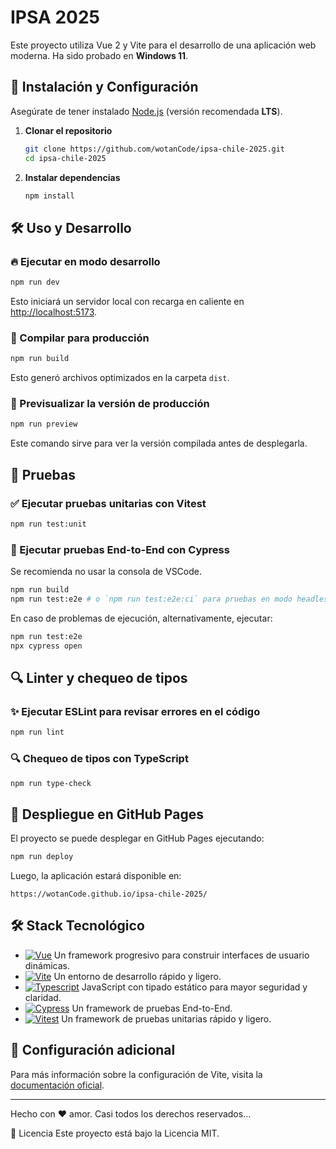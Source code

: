 # IPSA 2025

Este proyecto utiliza Vue 2 y Vite para el desarrollo de una aplicación web moderna. Ha sido probado en **Windows 11**.

## 🚀 Instalación y Configuración

Asegúrate de tener instalado [Node.js](https://nodejs.org/) (versión recomendada **LTS**).

1. **Clonar el repositorio**
   ```sh
   git clone https://github.com/wotanCode/ipsa-chile-2025.git
   cd ipsa-chile-2025
   ```

2. **Instalar dependencias**
   ```sh
   npm install
   ```

## 🛠 Uso y Desarrollo

### 🔥 Ejecutar en modo desarrollo

```sh
npm run dev
```

Esto iniciará un servidor local con recarga en caliente en [http://localhost:5173](http://localhost:5173).

### 🔨 Compilar para producción

```sh
npm run build
```

Esto generó archivos optimizados en la carpeta `dist`.

### 👀 Previsualizar la versión de producción

```sh
npm run preview
```

Este comando sirve para ver la versión compilada antes de desplegarla.

## 🧪 Pruebas

### ✅ Ejecutar pruebas unitarias con Vitest

```sh
npm run test:unit
```

### 🔎 Ejecutar pruebas End-to-End con Cypress

Se recomienda no usar la consola de VSCode.

```sh
npm run build
npm run test:e2e # o `npm run test:e2e:ci` para pruebas en modo headless
```

En caso de problemas de ejecución, alternativamente, ejecutar:
```sh
npm run test:e2e
npx cypress open
```

## 🔍 Linter y chequeo de tipos

### ✨ Ejecutar ESLint para revisar errores en el código

```sh
npm run lint
```

### 🔍 Chequeo de tipos con TypeScript

```sh
npm run type-check
```

## 🚀 Despliegue en GitHub Pages

El proyecto se puede desplegar en GitHub Pages ejecutando:

```sh
npm run deploy
```

Luego, la aplicación estará disponible en:

```
https://wotanCode.github.io/ipsa-chile-2025/
```

## 🛠️ Stack Tecnológico
- [![Vue][vue-badge]][vue-url] Un framework progresivo para construir interfaces de usuario dinámicas.
- [![Vite][vite-badge]][vite-url] Un entorno de desarrollo rápido y ligero.
- [![Typescript][typescript-badge]][typescript-url] JavaScript con tipado estático para mayor seguridad y claridad.
- [![Cypress][cypress-badge]][cypress-url] Un framework de pruebas End-to-End.
- [![Vitest][vitest-badge]][vitest-url] Un framework de pruebas unitarias rápido y ligero.

## 📄 Configuración adicional

Para más información sobre la configuración de Vite, visita la [documentación oficial](https://vitejs.dev/config/).

<hr />
Hecho con ❤️ amor.
Casi todos los derechos reservados...

📄 Licencia
Este proyecto está bajo la Licencia MIT.

[vue-url]: https://vuejs.org/
[vue-badge]: https://img.shields.io/badge/Vue-4FC08D?style=for-the-badge&logo=vue.js&logoColor=white

[vite-url]: https://vitejs.dev/
[vite-badge]: https://img.shields.io/badge/Vite-646CFF?style=for-the-badge&logo=vite&logoColor=white

[typescript-url]: https://www.typescriptlang.org/
[typescript-badge]: https://img.shields.io/badge/Typescript-3178C6?style=for-the-badge&logo=typescript&logoColor=white

[cypress-url]: https://www.cypress.io/
[cypress-badge]: https://img.shields.io/badge/Cypress-17202C?style=for-the-badge&logo=cypress&logoColor=white

[vitest-url]: https://vitest.dev/
[vitest-badge]: https://img.shields.io/badge/Vitest-6E9F18?style=for-the-badge&logo=vitest&logoColor=white
